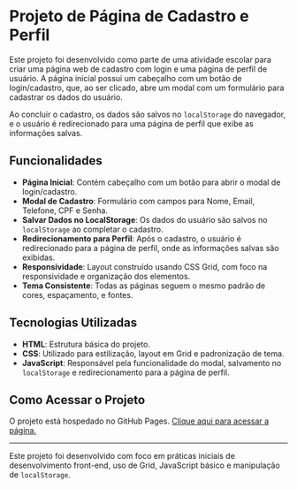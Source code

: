 # Projeto de Página de Cadastro e Perfil

Este projeto foi desenvolvido como parte de uma atividade escolar para criar uma página web de cadastro com login e uma página de perfil de usuário. A página inicial possui um cabeçalho com um botão de login/cadastro, que, ao ser clicado, abre um modal com um formulário para cadastrar os dados do usuário. 

Ao concluir o cadastro, os dados são salvos no `localStorage` do navegador, e o usuário é redirecionado para uma página de perfil que exibe as informações salvas.

## Funcionalidades

- **Página Inicial**: Contém cabeçalho com um botão para abrir o modal de login/cadastro.
- **Modal de Cadastro**: Formulário com campos para Nome, Email, Telefone, CPF e Senha.
- **Salvar Dados no LocalStorage**: Os dados do usuário são salvos no `localStorage` ao completar o cadastro.
- **Redirecionamento para Perfil**: Após o cadastro, o usuário é redirecionado para a página de perfil, onde as informações salvas são exibidas.
- **Responsividade**: Layout construído usando CSS Grid, com foco na responsividade e organização dos elementos.
- **Tema Consistente**: Todas as páginas seguem o mesmo padrão de cores, espaçamento, e fontes.

## Tecnologias Utilizadas

- **HTML**: Estrutura básica do projeto.
- **CSS**: Utilizado para estilização, layout em Grid e padronização de tema.
- **JavaScript**: Responsável pela funcionalidade do modal, salvamento no `localStorage` e redirecionamento para a página de perfil.

## Como Acessar o Projeto

O projeto está hospedado no GitHub Pages. [Clique aqui para acessar a página.](https://andreh-malheiros.github.io/Projeto-de-Cadastro-e-Perfil-de-Usuario/)

---

Este projeto foi desenvolvido com foco em práticas iniciais de desenvolvimento front-end, uso de Grid, JavaScript básico e manipulação de `localStorage`.
